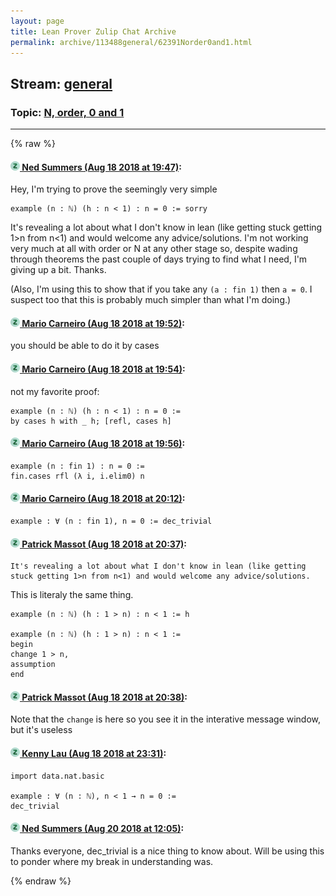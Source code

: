```yaml
---
layout: page
title: Lean Prover Zulip Chat Archive 
permalink: archive/113488general/62391Norder0and1.html
---
```


## Stream: [general](index.html)
### Topic: [N, order, 0 and 1](62391Norder0and1.html)

---


{% raw %}
#### [![Click to go to Zulip](../../assets/img/zulip2.png) Ned Summers (Aug 18 2018 at 19:47)](https://leanprover.zulipchat.com/#narrow/stream/113488-general/topic/N%2C%20order%2C%200%20and%201/near/132369398):
Hey, I'm trying to prove the seemingly very simple
```
example (n : ℕ) (h : n < 1) : n = 0 := sorry
```
It's revealing a lot about what I don't know in lean (like getting stuck getting 1>n from n<1) and would welcome any advice/solutions. I'm not working very much at all with order or N at any other stage so, despite wading through theorems the past couple of days trying to find what I need, I'm giving up a bit. Thanks.

(Also, I'm using this to show that if you take any `(a : fin 1)` then `a = 0`. I suspect too that this is probably much simpler than what I'm doing.)

#### [![Click to go to Zulip](../../assets/img/zulip2.png) Mario Carneiro (Aug 18 2018 at 19:52)](https://leanprover.zulipchat.com/#narrow/stream/113488-general/topic/N%2C%20order%2C%200%20and%201/near/132369562):
you should be able to do it by cases

#### [![Click to go to Zulip](../../assets/img/zulip2.png) Mario Carneiro (Aug 18 2018 at 19:54)](https://leanprover.zulipchat.com/#narrow/stream/113488-general/topic/N%2C%20order%2C%200%20and%201/near/132369628):
not my favorite proof:
```
example (n : ℕ) (h : n < 1) : n = 0 :=
by cases h with _ h; [refl, cases h]
```

#### [![Click to go to Zulip](../../assets/img/zulip2.png) Mario Carneiro (Aug 18 2018 at 19:56)](https://leanprover.zulipchat.com/#narrow/stream/113488-general/topic/N%2C%20order%2C%200%20and%201/near/132369681):
```
example (n : fin 1) : n = 0 :=
fin.cases rfl (λ i, i.elim0) n
```

#### [![Click to go to Zulip](../../assets/img/zulip2.png) Mario Carneiro (Aug 18 2018 at 20:12)](https://leanprover.zulipchat.com/#narrow/stream/113488-general/topic/N%2C%20order%2C%200%20and%201/near/132370212):
```
example : ∀ (n : fin 1), n = 0 := dec_trivial
```

#### [![Click to go to Zulip](../../assets/img/zulip2.png) Patrick Massot (Aug 18 2018 at 20:37)](https://leanprover.zulipchat.com/#narrow/stream/113488-general/topic/N%2C%20order%2C%200%20and%201/near/132371079):
```quote
It's revealing a lot about what I don't know in lean (like getting stuck getting 1>n from n<1) and would welcome any advice/solutions. 
```
This is literaly the same thing.
```lean
example (n : ℕ) (h : 1 > n) : n < 1 := h

example (n : ℕ) (h : 1 > n) : n < 1 := 
begin
change 1 > n,
assumption
end
```

#### [![Click to go to Zulip](../../assets/img/zulip2.png) Patrick Massot (Aug 18 2018 at 20:38)](https://leanprover.zulipchat.com/#narrow/stream/113488-general/topic/N%2C%20order%2C%200%20and%201/near/132371124):
Note that the `change` is here so you see it in the interative message window, but it's useless

#### [![Click to go to Zulip](../../assets/img/zulip2.png) Kenny Lau (Aug 18 2018 at 23:31)](https://leanprover.zulipchat.com/#narrow/stream/113488-general/topic/N%2C%20order%2C%200%20and%201/near/132376851):
```lean
import data.nat.basic

example : ∀ (n : ℕ), n < 1 → n = 0 :=
dec_trivial
```

#### [![Click to go to Zulip](../../assets/img/zulip2.png) Ned Summers (Aug 20 2018 at 12:05)](https://leanprover.zulipchat.com/#narrow/stream/113488-general/topic/N%2C%20order%2C%200%20and%201/near/132445610):
Thanks everyone, dec_trivial is a nice thing to know about. Will be using this to ponder where my break in understanding was.


{% endraw %}
